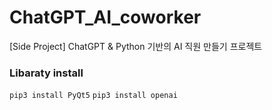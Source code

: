 # ChatGPT_AI_coworker
[Side Project] ChatGPT &amp; Python 기반의 AI 직원 만들기 프로젝트

### Libaraty install
```pip3 install PyQt5```
```pip3 install openai```
